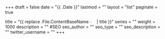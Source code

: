 +++
draft = false
date = "{{ .Date }}"
lastmod = ""
layout = "list"
paginate = true

title = "{{ replace .File.ContentBaseName `-` ` ` | title }}"
series = ""
  weight = 1000
description = ""
#SEO
seo_author = ""
seo_type = ""
seo_description = ""
twitter_username = ""
+++